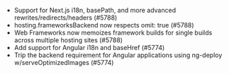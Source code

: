 - Support for Next.js i18n, basePath, and more advanced rewrites/redirects/headers (#5788)
- hosting.frameworksBackend now respects omit: true (#5788)
- Web Frameworks now memoizes framework builds for single builds across multiple hosting sites (#5788)
- Add support for Angular i18n and baseHref (#5774)
- Trip the backend requirement for Angular applications using ng-deploy w/serveOptimizedImages (#5774)
